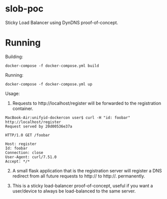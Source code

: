 # slob-poc
Sticky Load Balancer using DynDNS proof-of-concept.

# Running

Building:
```
docker-compose -f docker-compose.yml build
```

Running:
```
docker-compose -f docker-compose.yml up
```

Usage:

1. Requests to http://localhost/register will be forwarded to the registration container.
```
MacBook-Air:unifyid-dockercon user$ curl -H "id: foobar" http://localhost/register
Request served by 20d00536e37a

HTTP/1.0 GET /foobar

Host: register
Id: foobar
Connection: close
User-Agent: curl/7.51.0
Accept: */*
```
2. A small flask application that is the registration server will register a DNS redirect from all future requests to
   http://<server-name> to http://<id>.<server-name> permanently.

3. This is a sticky load-balancer proof-of-concept, useful if you want a user/device to always be load-balanced to the same server.

